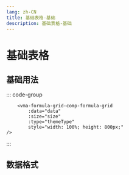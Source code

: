 ```yaml
---
lang: zh-CN
title: 基础表格-基础
description: 基础表格-基础
---
```


# 基础表格

## 基础用法

<p><vma-formula-grid-comp-select size="mini" :options="list42" v-model="val42" @change="changeEvent" /></p>

::: code-group
```vue
    <vma-formula-grid-comp-formula-grid 
        :data="data" 
        :size="size" 
        :type="themeType"
        style="width: 100%; height: 800px;"
/>
```
:::

## 数据格式


<script lang="ts">
import {defineComponent, onMounted, reactive, ref, watch} from "vue";

export default defineComponent({
  name: "HelloWorld",
  setup() {
    const val42 = ref('2');
      const val43 = ref();
      const val44 = ref();
      const val45 = ref();

      const changeEvent = (obj) => {
        console.log(obj);
      };

      return {
        changeEvent,
        val42,
        list42: [
          { label: '1111', value: '1', disabled: true },
          { label: '2222', value: '2', disabled: false },
          { label: '3333', value: '3', disabled: false },
          { label: '4444', value: '4', disabled: false },
          { label: '5555', value: '5', disabled: true },
          { label: '6666', value: '6', disabled: true },
          { label: '7777', value: '7', disabled: false },
          { label: '8888', value: '8', disabled: false },
          { label: '9999', value: '9', disabled: false },
          { label: '1010', value: '10', disabled: false },
          { label: '1111', value: '11', disabled: false },
        ],
        val43,
        list43: [
          {
            label: '组1',
            disabled: true,
            options: [
              { label: '1-1', value: '11', disabled: false },
              { label: '1-2', value: '10', disabled: false },
            ],
          },
          {
            label: '组2',
            disabled: false,
            options: [
              { label: '2-1', value: '21', disabled: true },
              { label: '2-2', value: '22', disabled: false },
            ],
          },
          {
            label: '组3',
            disabled: false,
            options: [
              { label: '3-1', value: '31', disabled: false },
              { label: '3-2', value: '32', disabled: false },
            ],
          },
        ],
        val44,
        list44: [
          { label: '1111', value: '1', disabled: true },
          { label: '2222', value: '2', disabled: false },
          { label: '3333', value: '3', disabled: false },
          { label: '4444', value: '4', disabled: false },
          { label: '5555', value: '5', disabled: true },
          { label: '6666', value: '6', disabled: true },
          { label: '7777', value: '7', disabled: false },
          { label: '8888', value: '8', disabled: false },
          { label: '9999', value: '9', disabled: false },
          { label: '1010', value: '10', disabled: false },
          { label: '1111', value: '11', disabled: false },
        ],
        val45,
        list45: [
          { label: '1111', value: '1', disabled: true },
          { label: '2222', value: '2', disabled: false },
          { label: '3333', value: '3', disabled: false },
          { label: '4444', value: '4', disabled: false },
          { label: '5555', value: '5', disabled: true },
          { label: '6666', value: '6', disabled: true },
          { label: '7777', value: '7', disabled: false },
          { label: '8888', value: '8', disabled: false },
          { label: '9999', value: '9', disabled: false },
          { label: '1010', value: '10', disabled: false },
          { label: '1111', value: '11', disabled: false },
        ],
      }
  }
})
</script>
